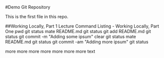 #Demo Git Repository

This is the first file in this repo.



##Working Locally, Part 1
Lecture Command Listing - Working Locally, Part One
pwd
git status
mate README.md
git status
git add README.md
git status
git commit -m "Adding some ipsum"
clear
git status
mate README.md
git status
git commit -am "Adding more ipsum"
git status
 


more more more more more more more text
